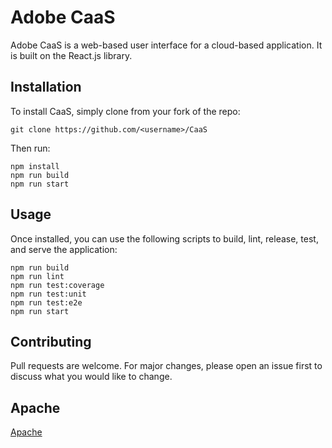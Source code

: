 # Adobe CaaS 

Adobe CaaS is a web-based user interface for a cloud-based application. It is built on the React.js library.

## Installation

To install CaaS, simply clone from your fork of the repo:

```
git clone https://github.com/<username>/CaaS
```

Then run:
```
npm install
npm run build
npm run start
```

## Usage

Once installed, you can use the following scripts to build, lint, release, test, and serve the application:

```
npm run build
npm run lint
npm run test:coverage
npm run test:unit
npm run test:e2e
npm run start
```

## Contributing

Pull requests are welcome. For major changes, please open an issue first to discuss what you would like to change.

## Apache

[Apache](https://choosealicense.com/licenses/apache/)
